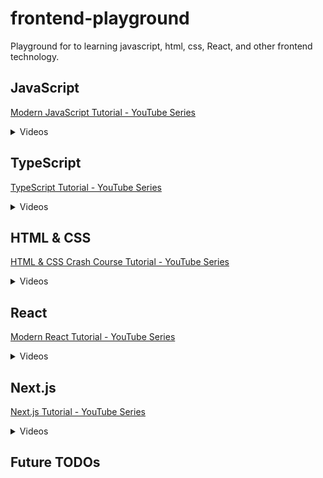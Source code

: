 # frontend-playground
Playground for to learning javascript, html, css, React, and other frontend technology.

## JavaScript 
[Modern JavaScript Tutorial - YouTube Series](https://www.youtube.com/playlist?list=PL4cUxeGkcC9haFPT7J25Q9GRB_ZkFrQAc)

<details>
<summary>Videos</summary>

<input type="checkbox" checked /> 1 - Intro & Setup
<input type="checkbox" checked /> 2 - Syntax Basics & Types
<input type="checkbox" checked /> 3 - Control Flow
<input type="checkbox" /> 4 - Functions
<input type="checkbox" /> 5 - Objects
<input type="checkbox" /> 6 - The Document Object Model

</details>


## TypeScript
[TypeScript Tutorial - YouTube Series](https://www.youtube.com/playlist?list=PL4cUxeGkcC9gUgr39Q_yD6v-bSyMwKPUI)

<details>
<summary>Videos</summary>

<input type="checkbox" /> 1 - Intro & Setup
<input type="checkbox" /> 2 - Compiling TypeScript
<input type="checkbox" /> 3 - Type Basics
<input type="checkbox" /> 4 - Objects & Arrays
<input type="checkbox" /> 5 - Explicit Types
<input type="checkbox" /> 6 - Dynamic (any) Types
<input type="checkbox" /> 7 - Better Workflow & tsconfig
<input type="checkbox" /> 8 - Function Basics
<input type="checkbox" /> 9 - Type Aliases
<input type="checkbox" /> 10 - Function Signatures
<input type="checkbox" /> 11 - The DOM & Type Casting
<input type="checkbox" /> 12 - Classes
<input type="checkbox" /> 13 - Public, Private & Readonly
<input type="checkbox" /> 14 - Modules
<input type="checkbox" /> 15 - Interfaces
<input type="checkbox" /> 16 - Interfaces with Classes
<input type="checkbox" /> 17 - Rendering an HTML Template
<input type="checkbox" /> 18 - Generics
<input type="checkbox" /> 19 - Enums
<input type="checkbox" /> 20 - Tuples
<input type="checkbox" /> 21 - Wrap Up

</details>

## HTML & CSS 
[HTML & CSS Crash Course Tutorial - YouTube Series](https://www.youtube.com/playlist?list=PL4cUxeGkcC9ivBf_eKCPIAYXWzLlPAm6G)

<details>
<summary>Videos</summary>

<input type="checkbox" /> 1 - Introduction
<input type="checkbox" /> 2 - HTML Basics
<input type="checkbox" /> 3 - HTML Forms
<input type="checkbox" /> 4 - CSS Basics
<input type="checkbox" /> 5 - CSS Classes & Selectors
<input type="checkbox" /> 6 - HTML 5 Semantics
<input type="checkbox" /> 7 - Chrome Dev Tools
<input type="checkbox" /> 8 - CSS Layout & Position
<input type="checkbox" /> 9 - Pseudo Classes & Elements
<input type="checkbox" /> 10 - Intro to Media Queries
<input type="checkbox" /> 11 - Next Steps

</details>


## React 
[Modern React Tutorial - YouTube Series](https://www.youtube.com/playlist?list=PL4cUxeGkcC9gZD-Tvwfod2gaISzfRiP9d)

<details>
<summary>Videos</summary>

<input type="checkbox" /> 1 - Introduction
<input type="checkbox" /> 2 - Creating a React Application
<input type="checkbox" /> 3 - Components & Templates
<input type="checkbox" /> 4 - Dynamic Values in Templates
<input type="checkbox" /> 5 - Multiple Components
<input type="checkbox" /> 6 - Adding Styles
<input type="checkbox" /> 7 - Click Events
<input type="checkbox" /> 8 - Using State (useState hook)
<input type="checkbox" /> 9 - Intro to React Dev Tools
<input type="checkbox" /> 10 - Outputting Lists
<input type="checkbox" /> 11 - Props
<input type="checkbox" /> 12 - Reusing Components
<input type="checkbox" /> 13 - Functions as Props
<input type="checkbox" /> 14 - useEffect Hook (the basics)
<input type="checkbox" /> 15 - useEffect Dependencies
<input type="checkbox" /> 16 - Using JSON Server
<input type="checkbox" /> 17 - Fetching Data with useEffect
<input type="checkbox" /> 18 - Conditional Loading Message
<input type="checkbox" /> 19 - Handling Fetch Errors
<input type="checkbox" /> 20 - Making a Custom Hook
<input type="checkbox" /> 21 - The React Router
<input type="checkbox" /> 22 - Exact Match Routes
<input type="checkbox" /> 23 - Router Links
<input type="checkbox" /> 24 - useEffect Cleanup
<input type="checkbox" /> 25 - Route Parameters
<input type="checkbox" /> 26 - Reusing Custom Hooks
<input type="checkbox" /> 27 - Controlled Inputs (forms)
<input type="checkbox" /> 28 - Submit Events
<input type="checkbox" /> 29 - Making a POST Request
<input type="checkbox" /> 30 - Programmatic Redirects
<input type="checkbox" /> 31 - Deleting Blogs
<input type="checkbox" /> 32 - 404 Pages & Next Steps

</details>

## Next.js
[Next.js Tutorial - YouTube Series](https://www.youtube.com/playlist?list=PL4cUxeGkcC9jZIVqmy_QhfQdi6mzQvJnT)

<details>
<summary>Videos</summary>

<input type="checkbox" /> 1 - Introduction & New Features
<input type="checkbox" /> 2 - SSR & Server Components (theory)
<input type="checkbox" /> 3 - Pages & Routes
<input type="checkbox" /> 4 - Layouts & Links
<input type="checkbox" /> 5 - Styles, Fonts & Images
<input type="checkbox" /> 6 - Fetching & Revalidating Data
<input type="checkbox" /> 7 - Dynamic Segments (Params)
<input type="checkbox" /> 8 - Static Rendering
<input type="checkbox" /> 9 - Custom 404 Page
<input type="checkbox" /> 10 - Loading UI & Suspense
<input type="checkbox" /> 11 - Client Form Component
<input type="checkbox" /> 12 - Building the App

</details>

## Future TODOs